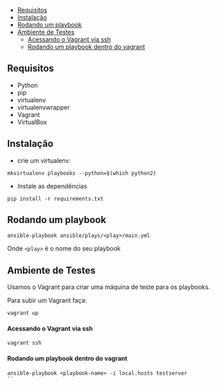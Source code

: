 * [Requisitos](#requisitos)
* [Instalação](#instalacao)
* [Rodando um playbook](#rodando-um-playbook)
* [Ambiente de Testes](#ambiente-de-testes)
    * [Acessando o Vagrant via ssh](#acessando-o-vagrant-via-ssh)
    * [Rodando um playbook dentro do vagrant](#rodando-um-playbook-dentro-do-vagrant)

<a name='requisitos'></a>
## Requisitos

*    Python
*    pip
*    virtualenv
*    virtualenvwrapper
*    Vagrant
*    VirtualBox

<a name='instalacao'></a>
## Instalação

* crie um virtualenv:

```
mkvirtualenv playbooks --python=$(which python2)
```

* Instale as dependências

```
pip install -r requirements.txt
```


<a name='rodando-um-playbook'></a>
## Rodando um playbook

```
ansible-playbook ansible/plays/<play>/main.yml
```

Onde `<play>` é o nome do seu playbook

 
<a name='ambiente_de_testes'></a>
## Ambiente de Testes

Usamos o Vagrant para criar uma máquina de teste para os playbooks.


Para subir um Vagrant faça:

```
vagrant up
```


#### Acessando o Vagrant via ssh

```
vagrant ssh
```


#### Rodando um playbook dentro do vagrant


```
ansible-playbook <playbook-name> -i local.hosts testserver
``


